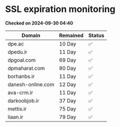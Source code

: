 # SSL expiration monitoring

**Checked on 2024-09-30 04:40**

| Domain | Remained | Status       |
|--------|----------|--------------|
| dpe.ac     | 10 Day   | ✅ |
| dpedu.ir     | 11 Day   | ✅ |
| dpgoal.com     | 69 Day   | ✅ |
| dpmaharat.com     | 80 Day   | ✅ |
| borhanbs.ir     | 11 Day   | ✅ |
| danesh-online.com     | 12 Day   | ✅ |
| ava-crm.ir     | 11 Day   | ✅ |
| darkoobjob.ir     | 37 Day   | ✅ |
| mettis.ir     | 75 Day   | ✅ |
| liaan.ir     | 79 Day   | ✅ |
